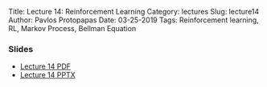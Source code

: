 Title: Lecture 14: Reinforcement Learning
Category: lectures
Slug: lecture14
Author: Pavlos Protopapas
Date: 03-25-2019
Tags: Reinforcement learning, RL, Markov Process, Bellman Equation



### Slides

- [Lecture 14 PDF]({attach}presentation/cs109b_lecture14_RL.pdf)
- [Lecture 14 PPTX]({attach}presentation/cs109b_lecture14_RL.pptx)



<!--### Associated Materials
##### Advanced Sections
- [Advanced Section 4 PDF]({static}../../a-section/a-sec4/presentation/cs109b_asec4_slides_rnns.pdf)

##### Labs
- [Lab6 Notebook]({filename}../../labs/lab6/cs109b-lab6-rnn.ipynb) -->

